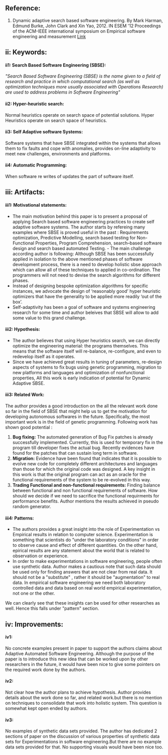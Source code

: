 Reference:
----------
1. Dynamic adaptive search based software engineering.
By Mark Harman, Edmund Burke, John Clark and Xin Yao, 2012.
IN ESEM '12 Proceedings of the ACM-IEEE international symposium on Empirical software engineering and measurement
[Link](http://www0.cs.ucl.ac.uk/staff/mharman/esem12.pdf)

ii: Keywords:
------------------
#### ii1: Search Based Software Engineering (SBSE): 
*"Search Based Software Engineering (SBSE) is the name given to a field of research and practice in which computational search (as well as optimization techniques more usually associated with Operations Research) are used to address problems in Software Engineering"*
#### ii2: Hyper-heuristic search: 
Normal heuristics operate on search space of potential solutions. Hyper Heuristics operate on search space of heuristics.
#### ii3: Self Adaptive software Systems: 
Software systems that have SBSE integrated within the systems that allows them to fix faults and cope with anomalies, provides on-line adaptivity to meet new challenges, environments and platforms. 
#### ii4: Automatic Programming: 
When software re writes of updates the part of software itself.

iii: Artifacts:
------------------
#### iii1: Motivational statements:
- The main motivation behind this paper is to present a proposal of applying Search based software engineering practices to create self adaptive software systems. The author starts by refereing many examples where SBSE is proved useful in the past : Requirements optimization, Predictive Modelling, search based testing for Non-Functional Properties, Program Comprehension, search–based software design and search based automated Testing. - The main challenge according author is following: Although SBSE has been successfully applied in isolation to the above mentioned phases of software development process, there is a need to develop holistic sbse approach which can allow all of these techniques to applied in co-ordination. The programmers will not need to devise the search algorithms for different phases.
- Instead of designing bespoke optimization algorithms for specific instances, we advocate the design of ‘reasonably good’ hyper heuristic optimizers that have the generality to be applied more readily ‘out of the box’.
- Self-adaptivity has been a goal of software and systems engineering research for some time and author beleives that SBSE will allow to add some value to this grand challenge.

#### iii2: Hypothesis: 
- The author believes that using Hyper heuristics search, we can directly optimize the engineering material: the programs themselves. This means that the software itself will re-balance, re-configure, and even to redevelop itself as it operates.
- Since we have achieved great results in tuning of parameters, re-design aspects of systems to fix bugs using genetic programming, migration to new platforms and languages and optimization of nonfunctional
properties, All this work is early indication of potential for Dynamic Adaptive SBSE.

#### iii3: Related Work:
The author provides a good introduction on the all the relevant work done so far in the field of SBSE that might help us to get the motivation for developing autonomous softwares in the future. Specifically, the most important work is in the field of genetic programming. Following work has shown good potential :

1. **Bug fixing:** The automated generation of Bug Fix patches is already successfully implemented. Currently, this is used for temporary fix in the program till developer fixes the actual bug. Recently evidences have found for the patches that can sustain long term in software.
2. **Migration:** Evidence have been found that indicates that it is possible to evolve new code for completely different architectures and languages than those for which the original code was designed.
A key insight in this work is that the original program can act as an oracle for the functional requirements of the system to be re-evolved in this way.
3. **Trading Functional and non-functional requirements:** Finding balance between functional and non functional requirements of software. How should we decide if we need to sacrifice the functional requirments for performance benefits. Author mentions the results achieved in pseudo random generator.

#### iii4: Patterns:

- The authors provides a great insight into the role of Experimentation vs Empirical results in relation to computer science. Experimentation is something that scientists do "under the laboratory conditions" in order to observe cause and effect of different quantities. On the other hand, epirical results are any statement about the world that is related to observation or experience.
- In order to make experimentations in software engineering, people often use synthetic data. Author makes a cautious note that such data should be used only for finding answers that are not clear from real data. It should not be a "substitute" , rather it should be "augmentation" to real data. In empirical software engineering we need both laboratory controlled data and data based on real world empirical experimentation, not one or the other.

We can clearly see that these insights can be used for other researches as well. Hence this falls under "pattern" section.

iv: Improvements:
-----------------
#### iv1:
No concrete examples present in paper to support the authors claims about Adaptive Automated Software Engineering. Although the purpose of the paper is to introduce this new idea that can be worked upon by other researchers in the future, it would have been nice to give some pointers on the required work done by the authors.

#### iv2:
Not clear how the author plans to achieve hypothesis. Author provides details about the work done so far, and related work.but there is no mention on techniques to consolidate that work into holistic system. This question is somewhat kept open ended by authors.

#### iv3:
No examples of synthetic data sets provided. The author has dedicated 2 sections of paper on the discussion of various properties of synthetic data sets for Experimentations in software engineering.But there are no example data sets provided for that. No supporting visuals would have been nice too.